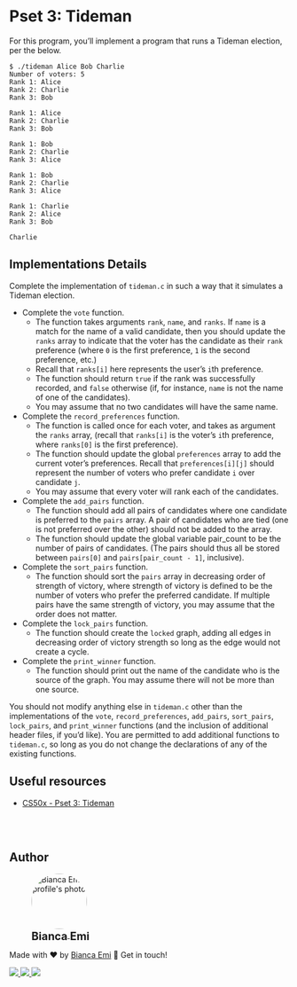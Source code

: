 ﻿# Pset 3: Tideman

For this program, you’ll implement a program that runs a Tideman election, per the below.



```
$ ./tideman Alice Bob Charlie
Number of voters: 5
Rank 1: Alice
Rank 2: Charlie
Rank 3: Bob

Rank 1: Alice
Rank 2: Charlie
Rank 3: Bob

Rank 1: Bob
Rank 2: Charlie
Rank 3: Alice

Rank 1: Bob
Rank 2: Charlie
Rank 3: Alice

Rank 1: Charlie
Rank 2: Alice
Rank 3: Bob

Charlie
```

## Implementations Details

Complete the implementation of `tideman.c` in such a way that it simulates a Tideman election.

* Complete the `vote` function.
    * The function takes arguments `rank`, `name`, and `ranks`. If `name` is a match for the name of a valid candidate, then you should update the `ranks` array to indicate that the voter has the candidate as their `rank` preference (where `0` is the first preference, `1` is the second preference, etc.)
    * Recall that `ranks[i]` here represents the user’s `i`th preference.
    * The function should return `true` if the rank was successfully recorded, and `false` otherwise (if, for instance, `name` is not the name of one of the candidates).
    * You may assume that no two candidates will have the same name.
* Complete the `record_preferences` function.
    * The function is called once for each voter, and takes as argument the `ranks` array, (recall that `ranks[i]` is the voter’s `i`th preference, where `ranks[0]` is the first preference).
    * The function should update the global `preferences` array to add the current voter’s preferences. Recall that `preferences[i][j]` should represent the number of voters who prefer candidate `i` over candidate `j`.
    * You may assume that every voter will rank each of the candidates.
* Complete the `add_pairs` function.
    * The function should add all pairs of candidates where one candidate is preferred to the `pairs` array. A pair of candidates who are tied (one is not preferred over the other) should not be added to the array.
    * The function should update the global variable pair_count to be the number of pairs of candidates. (The pairs should thus all be stored between `pairs[0]` and `pairs[pair_count - 1]`, inclusive).
* Complete the `sort_pairs` function.
    * The function should sort the `pairs` array in decreasing order of strength of victory, where strength of victory is defined to be the number of voters who prefer the preferred candidate. If multiple pairs have the same strength of victory, you may assume that the order does not matter.
* Complete the `lock_pairs` function.
    * The function should create the `locked` graph, adding all edges in decreasing order of victory strength so long as the edge would not create a cycle.
* Complete the `print_winner` function.
    * The function should print out the name of the candidate who is the source of the graph. You may assume there will not be more than one source.

You should not modify anything else in `tideman.c` other than the implementations of the `vote`, `record_preferences`, `add_pairs`, `sort_pairs`, `lock_pairs`, and `print_winner` functions (and the inclusion of additional header files, if you’d like). You are permitted to add additional functions to `tideman.c`, so long as you do not change the declarations of any of the existing functions.

## Useful resources

- [CS50x - Pset 3: Tideman](https://cs50.harvard.edu/x/2022/psets/3/tideman/)

<br /><br />

## Author
<div sytle="display: inline-block;">
    <figure>
        <a href="https://github.com/bemibrando" target="_blank">
            <img style="border-radius: 50%;" src="https://avatars.githubusercontent.com/u/102377919?v=4" width="100px" alt="Bianca Emi profile's photo"> <br />
            <sub style="text-align: center; font-size: 1.4em;"><b>Bianca Emi</b></sub>
        </a>
    </figure>
    <p>Made with ♥ by <a href="https://github.com/bemibrando" target="_blank">Bianca Emi</a> 👋 Get in touch!</p>
    <div align="start">
        <a href="https://www.linkedin.com/in/bianca-emi/" target="_blank">
            <img src="https://img.shields.io/badge/LinkedIn-0077B5?style=for-the-badge&logo=linkedin&logoColor=white">
        </a>   
        <a href="https://twitter.com/bemibrando" target="_blank">
            <img src="https://img.shields.io/badge/Twitter-1DA1F2?style=for-the-badge&logo=twitter&logoColor=white">
        </a>   
        <a href="mailto: bemi.brando@outlook.com">
            <img src="https://img.shields.io/badge/bemi.brando@outlook.com-0078D4?style=for-the-badge&logo=microsoft-outlook&logoColor=white">
        </a><br/>
    </div>
</div>